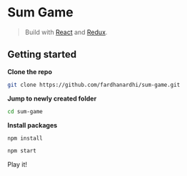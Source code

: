 # Sum Game

> Build with [React](https://github.com/facebook/react) and [Redux](https://github.com/reduxjs/redux).

## Getting started

**Clone the repo**

```sh
git clone https://github.com/fardhanardhi/sum-game.git
```

**Jump to newly created folder**

```sh
cd sum-game
```

**Install packages**

```sh
npm install
```

```sh
npm start
```

Play it!
